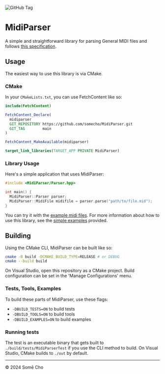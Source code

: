 ![GitHub Tag](https://img.shields.io/github/v/tag/somecho/MidiParser)
# MidiParser 

A simple and straightforward library for parsing General MIDI files and follows [this specification](http://www.somascape.org/midi/tech/mfile.html#delta).

## Usage

The easiest way to use this library is via CMake.

### CMake 

In your `CMakeLists.txt`, you can use FetchContent like so: 

```cmake
include(FetchContent)

FetchContent_Declare(
  midiparser
  GIT_REPOSITORY https://github.com/somecho/MidiParser.git
  GIT_TAG        main
)

FetchContent_MakeAvailable(midiparser)

target_link_libraries(TARGET_APP PRIVATE MidiParser)
```

### Library Usage

Here's a simple application that uses MidiParser: 

```cpp
#include <MidiParser/Parser.hpp>

int main() {
  MidiParser::Parser parser;
  MidiParser::MidiFile midifile = parser.parse("path/to/file.mid");
}
```

You can try it with the [example midi files](./data/midi_examples). For more information about how to use this library, see the [simple examples](./examples) provided.

## Building 

Using the CMake CLI, MidiParser can be built like so:

```bash
cmake -B build -DCMAKE_BUILD_TYPE=RELEASE # or DEBUG
cmake --build build
```

On Visual Studio, open this repository as a CMake project. Build configuration can be set in the 'Manage Configurations' menu.

### Tests, Tools, Examples

To build these parts of MidiParser, use these flags:
- `-DBUILD_TESTS=ON` to build tests
- `-DBUILD_TOOLS=ON` to build tools
- `-DBUILD_EXAMPLES=ON` to build examples

### Running tests

The test is an executable binary that gets built to `./build/tests/MidiParserTest` if you use the CLI method to build. On Visual Studio, CMake builds to `./out` by default. 

---

© 2024 Somē Cho 
